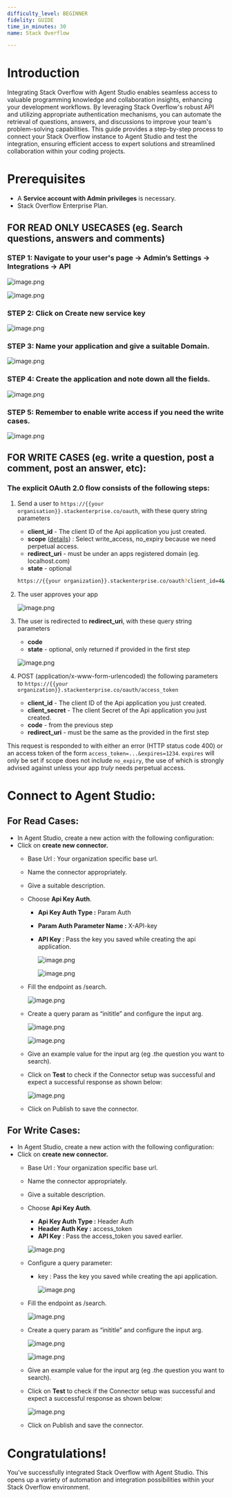 ```yaml
---
difficulty_level: BEGINNER
fidelity: GUIDE
time_in_minutes: 30
name: Stack Overflow

---
```

# **Introduction**

Integrating Stack Overflow with Agent Studio enables seamless access to valuable programming knowledge and collaboration insights, enhancing your development workflows. By leveraging Stack Overflow's robust API and utilizing appropriate authentication mechanisms, you can automate the retrieval of questions, answers, and discussions to improve your team's problem-solving capabilities. This guide provides a step-by-step process to connect your Stack Overflow instance to Agent Studio and test the integration, ensuring efficient access to expert solutions and streamlined collaboration within your coding projects.

# **Prerequisites**

- A **Service account with Admin privileges** is necessary.
- Stack Overflow Enterprise Plan.

## FOR READ ONLY USECASES (eg. Search questions, answers and comments)

### STEP 1:  Navigate to your user's  page → Admin’s Settings → Integrations → API

![image.png](Stack%20Overflow%201d4588d8909f80cd9a5bf1ba2f5a264c/image.png)

![image.png](Stack%20Overflow%201d4588d8909f80cd9a5bf1ba2f5a264c/image%201.png)

### STEP 2: Click on **Create new service key**

![image.png](Stack%20Overflow%201d4588d8909f80cd9a5bf1ba2f5a264c/image%202.png)

### STEP 3: Name your application and give a suitable Domain.

![image.png](Stack%20Overflow%201d4588d8909f80cd9a5bf1ba2f5a264c/image%203.png)

### STEP 4: Create the application and note down all the fields.

![image.png](Stack%20Overflow%201d4588d8909f80cd9a5bf1ba2f5a264c/image%204.png)

### STEP 5: Remember to enable write access if you need the write cases.

![image.png](Stack%20Overflow%201d4588d8909f80cd9a5bf1ba2f5a264c/image%205.png)

## FOR WRITE CASES (eg. write a question, post a comment, post an answer, etc):

### The explicit OAuth 2.0 flow consists of the following steps:

1. Send a user to `https://{{your organisation}}.stackenterprise.co/oauth`, with these query string parameters
    - **client_id** - The client ID of the Api application you just created.
    - **scope** ([details](https://moveworks.stackenterprise.co/api/docs/authentication#scope)) : Select write_access, no_expiry because we need perpetual access.
    - **redirect_uri** - must be under an apps registered domain (eg. localhost.com)
    - **state** - optional
    
    ```bash
    https://{{your organization}}.stackenterprise.co/oauth?client_id=4&scope=write_access,no_expiry&redirect_uri=https://localhost.com
    ```
    
2. The user approves your app
    
    ![image.png](Stack%20Overflow%201d4588d8909f80cd9a5bf1ba2f5a264c/image%206.png)
    
3. The user is redirected to **redirect_uri**, with these query string parameters
    - **code**
    - **state** - optional, only returned if provided in the first step
    
    ![image.png](Stack%20Overflow%201d4588d8909f80cd9a5bf1ba2f5a264c/image%207.png)
    
4. POST (application/x-www-form-urlencoded) the following parameters to `https://{{your organization}}.stackenterprise.co/oauth/access_token`
    - **client_id** - The client ID of the Api application you just created.
    - **client_secret** - The client Secret of the Api application you just created.
    - **code** - from the previous step
    - **redirect_uri** - must be the same as the provided in the first step

This request is responded to with either an error (HTTP status code 400) or an access token of the form `access_token=...&expires=1234`. `expires` will only be set if scope does not include `no_expiry`, the use of which is strongly advised against unless your app *truly* needs perpetual access.

# Connect to Agent Studio:

## For Read Cases:

- In Agent Studio, create a new action with the following configuration:
- Click on **create new connector.**
    - Base Url : Your organization specific base url.
    - Name the connector appropriately.
    - Give a suitable description.
    - Choose **Api Key Auth**.
        - **Api Key Auth Type :** Param Auth
        - **Param Auth Parameter Name :** X-API-key
        - **API Key** : Pass the key you saved while creating the api application.
            
            ![image.png](Stack%20Overflow%201d4588d8909f80cd9a5bf1ba2f5a264c/image%208.png)
            
            ![image.png](Stack%20Overflow%201d4588d8909f80cd9a5bf1ba2f5a264c/image%209.png)
            
    - Fill the endpoint as /search.
        
        ![image.png](Stack%20Overflow%201d4588d8909f80cd9a5bf1ba2f5a264c/image%2010.png)
        
    - Create a query param as “inititle” and configure the input arg.
        
        ![image.png](Stack%20Overflow%201d4588d8909f80cd9a5bf1ba2f5a264c/image%2011.png)
        
        ![image.png](Stack%20Overflow%201d4588d8909f80cd9a5bf1ba2f5a264c/image%2012.png)
        
    - Give an example value for the input arg (eg .the question you want to search).
    - Click on **Test** to check if the Connector setup was successful and expect a successful response as shown below:
        
        ![image.png](Stack%20Overflow%201d4588d8909f80cd9a5bf1ba2f5a264c/image%2013.png)
        
    - Click on Publish to save the connector.

## For Write Cases:

- In Agent Studio, create a new action with the following configuration:
- Click on **create new connector.**
    - Base Url : Your organization specific base url.
    - Name the connector appropriately.
    - Give a suitable description.
    - Choose **Api Key Auth**.
        - **Api Key Auth Type :** Header Auth
        - **Header Auth Key :** access_token
        - **API Key** : Pass the access_token you saved earlier.
        
        ![image.png](Stack%20Overflow%201d4588d8909f80cd9a5bf1ba2f5a264c/image%2014.png)
        
    - Configure a query parameter:
        - key : Pass the key you saved while creating the api application.
            
            ![image.png](Stack%20Overflow%201d4588d8909f80cd9a5bf1ba2f5a264c/image%2015.png)
            
    - Fill the endpoint as /search.
        
        ![image.png](Stack%20Overflow%201d4588d8909f80cd9a5bf1ba2f5a264c/image%2010.png)
        
    - Create a query param as “inititle” and configure the input arg.
        
        ![image.png](Stack%20Overflow%201d4588d8909f80cd9a5bf1ba2f5a264c/image%2011.png)
        
        ![image.png](Stack%20Overflow%201d4588d8909f80cd9a5bf1ba2f5a264c/image%2012.png)
        
    - Give an example value for the input arg (eg .the question you want to search).
    - Click on **Test** to check if the Connector setup was successful and expect a successful response as shown below:
        
        ![image.png](Stack%20Overflow%201d4588d8909f80cd9a5bf1ba2f5a264c/image%2016.png)
        
    - Click on Publish and save the connector.

# Congratulations!

You've successfully integrated Stack Overflow with Agent Studio. This opens up a variety of automation and integration possibilities within your Stack Overflow environment.